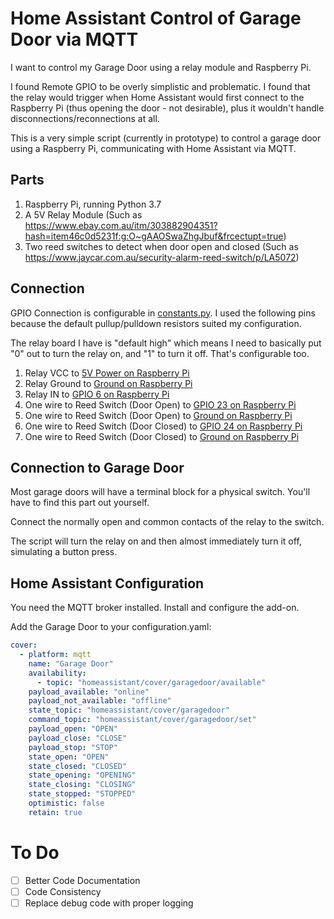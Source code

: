 # Home Assistant Control of Garage Door via MQTT
I want to control my Garage Door using a relay module and Raspberry Pi.

I found Remote GPIO to be overly simplistic and problematic. I found that the relay would trigger when Home Assistant would first connect to the Raspberry Pi (thus opening the door - not desirable), plus it wouldn't handle disconnections/reconnections at all.

This is a very simple script (currently in prototype) to control a garage door using a Raspberry Pi, communicating with Home Assistant via MQTT.

## Parts
1. Raspberry Pi, running Python 3.7
2. A 5V Relay Module (Such as https://www.ebay.com.au/itm/303882904351?hash=item46c0d5231f:g:O~gAAOSwaZhgJbuf&frcectupt=true)
3. Two reed switches to detect when door open and closed (Such as https://www.jaycar.com.au/security-alarm-reed-switch/p/LA5072)

## Connection
GPIO Connection is configurable in [constants.py](constants.py). I used the following pins because the default pullup/pulldown resistors suited my configuration.

The relay board I have is "default high" which means I need to basically put "0" out to turn the relay on, and "1" to turn it off. That's configurable too.

1. Relay VCC to [5V Power on Raspberry Pi](https://pinout.xyz/pinout/5v_power)
2. Relay Ground to [Ground on Raspberry Pi](https://pinout.xyz/pinout/ground)
3. Relay IN to [GPIO 6 on Raspberry Pi](https://pinout.xyz/pinout/pin31_gpio6)
4. One wire to Reed Switch (Door Open) to [GPIO 23 on Raspberry Pi](https://pinout.xyz/pinout/pin18_gpio23)
5. One wire to Reed Switch (Door Open) to [Ground on Raspberry Pi](https://pinout.xyz/pinout/ground)
6. One wire to Reed Switch (Door Closed) to [GPIO 24 on Raspberry Pi](https://pinout.xyz/pinout/pin18_gpio24)
7. One wire to Reed Switch (Door Closed) to [Ground on Raspberry Pi](https://pinout.xyz/pinout/ground)

## Connection to Garage Door
Most garage doors will have a terminal block for a physical switch. You'll have to find this part out yourself.

Connect the normally open and common contacts of the relay to the switch. 

The script will turn the relay on and then almost immediately turn it off, simulating a button press.

## Home Assistant Configuration
You need the MQTT broker installed. Install and configure the add-on.

Add the Garage Door to your configuration.yaml:
```yaml
cover:
  - platform: mqtt
    name: "Garage Door"
    availability:
      - topic: "homeassistant/cover/garagedoor/available"
    payload_available: "online"
    payload_not_available: "offline"
    state_topic: "homeassistant/cover/garagedoor"
    command_topic: "homeassistant/cover/garagedoor/set"
    payload_open: "OPEN"
    payload_close: "CLOSE"
    payload_stop: "STOP"
    state_open: "OPEN"
    state_closed: "CLOSED"
    state_opening: "OPENING"
    state_closing: "CLOSING"
    state_stopped: "STOPPED"
    optimistic: false
    retain: true
```

# To Do
- [ ] Better Code Documentation
- [ ] Code Consistency
- [ ] Replace debug code with proper logging
